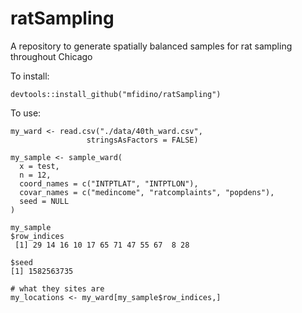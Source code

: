 # ratSampling
A repository to generate spatially balanced samples for rat sampling throughout Chicago

To install:
```
devtools::install_github("mfidino/ratSampling")
```

To use:

```
my_ward <- read.csv("./data/40th_ward.csv",
                 stringsAsFactors = FALSE)

my_sample <- sample_ward(
  x = test,
  n = 12,
  coord_names = c("INTPTLAT", "INTPTLON"),
  covar_names = c("medincome", "ratcomplaints", "popdens"),
  seed = NULL
)

my_sample
$row_indices
 [1] 29 14 16 10 17 65 71 47 55 67  8 28

$seed
[1] 1582563735

# what they sites are
my_locations <- my_ward[my_sample$row_indices,]

```
